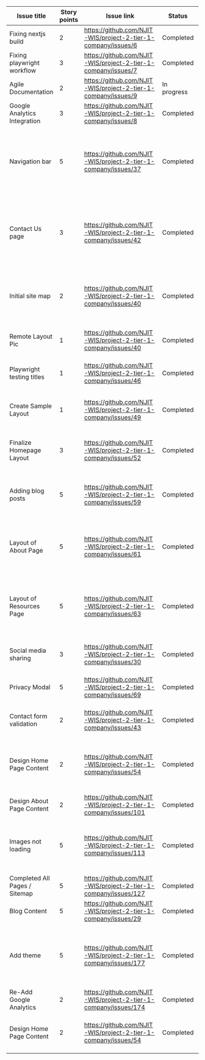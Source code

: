 | Issue title | Story points | Issue link | Status | Assigned to | Assigned on | Completed on | Category | Status notes |
| --- | --- | --- | --- | --- | --- | --- | --- | --- |  
| Fixing nextjs build | 2 | https://github.com/NJIT-WIS/project-2-tier-1-company/issues/6 | Completed | eyh3 | 4/4/23 | 4/4/23 | Fix | Copied files locally and pushed | 
| Fixing playwright workflow | 3 | https://github.com/NJIT-WIS/project-2-tier-1-company/issues/7 | Completed | SarangAP | 4/4/23 | 4/4/23 | Fix | Modified workflow files | 
| Agile Documentation | 2 | https://github.com/NJIT-WIS/project-2-tier-1-company/issues/9 | In progress | km776 | 4/6/2023 | 4/6/23 | Documentation | Worked on presentation |
| Google Analytics Integration | 3 | https://github.com/NJIT-WIS/project-2-tier-1-company/issues/8 | Completed | SarangAP | 4/6/2023 | 4/17/23 | Analytics and Blog| Added GA to every page |
| Navigation bar | 5 | https://github.com/NJIT-WIS/project-2-tier-1-company/issues/37 | Completed | SarangAP | 4/11/2023 | 4/11/2023 | Design and Content | Currently have home and about section, will add more navbar items when we add more pages|
| Contact Us page | 3 | https://github.com/NJIT-WIS/project-2-tier-1-company/issues/42 | Completed | SarangAP | 4/11/2023 | 4/11/2023 | Design and Content | Added fields for name, email, and comment. Will need to update with form validation|
| Initial site map | 2 | https://github.com/NJIT-WIS/project-2-tier-1-company/issues/40 | Completed | SarangAP | 4/11/2023 | 4/11/2023 | Design and Content | Added pages for blog, contact, resources, and services|
| Remote Layout Pic | 1 | https://github.com/NJIT-WIS/project-2-tier-1-company/issues/40 | Completed | SarangAP | 4/11/2023 | 4/11/2023 | Design and Content | Removed pic and title from layout.js|
| Playwright testing titles | 1 | https://github.com/NJIT-WIS/project-2-tier-1-company/issues/46 | Completed | SarangAP | 4/11/2023 | 4/11/2023 | Testing and Documentation| Added paths and titles to pages array|
| Create Sample Layout | 1 | https://github.com/NJIT-WIS/project-2-tier-1-company/issues/49 | Completed | eyh3 | 4/12/2023 | 4/12/2023 | Design and Content | Added banner image and tested text layouts | 
| Finalize Homepage Layout | 3 | https://github.com/NJIT-WIS/project-2-tier-1-company/issues/52 | Completed | eyh3 | 4/12/2023 | 4/12/2023 | Design and Content | Added hero image, filler text, and fixed image margins |
| Adding blog posts | 5 | https://github.com/NJIT-WIS/project-2-tier-1-company/issues/59 | Completed | SarangAP | 4/13/2023 | 4/13/2023 | Analytics and Blog | Blog page was created, content was populated at a later time |
| Layout of About Page | 5 | https://github.com/NJIT-WIS/project-2-tier-1-company/issues/61 | Completed | eyh3 | 4/15/2023 | 4/16/2023 | Design and Content | Sample layout for the about page with placeholder text and images |
| Layout of Resources Page | 5 | https://github.com/NJIT-WIS/project-2-tier-1-company/issues/63 | Completed | eyh3 | 4/15/2023 | 4/16/2023 | Design and Content | Sample layout for the resources page with placeholder text and images |
| Social media sharing | 3 | https://github.com/NJIT-WIS/project-2-tier-1-company/issues/30 | Completed | SarangAP | 4/17/2023 | 4/17/2023 | User Engagement | Added social media to page footer |
| Privacy Modal | 5 | https://github.com/NJIT-WIS/project-2-tier-1-company/issues/69 | Completed | SarangAP | 4/17/2023 | 4/17/2023 | User Engagement | Added privacy modal to index.js |
| Contact form validation | 2 | https://github.com/NJIT-WIS/project-2-tier-1-company/issues/43 | Completed | SarangAP | 4/11/2023 | 4/17/2023 | Testing and Documentation | Added validation to contact page form |
| Design Home Page Content | 2 | https://github.com/NJIT-WIS/project-2-tier-1-company/issues/54 | Completed | km776 | 4/19/2023 | 4/20/2023 | Design and Content | Added proper text to homepage that fits sage brand archetype |
| Design About Page Content | 2 | https://github.com/NJIT-WIS/project-2-tier-1-company/issues/101 | Completed | km776 | 4/20/2023 | 4/20/2023 | Design and Content | Added about page text |
| Images not loading | 5 | https://github.com/NJIT-WIS/project-2-tier-1-company/issues/113 | Completed | SarangAP | 4/20/2023 | 4/22/2023 | Design and Content | Some immages were not loading correctly across pages |
| Completed All Pages / Sitemap | 5 | https://github.com/NJIT-WIS/project-2-tier-1-company/issues/127 | Completed | eyh3 | 4/21/2023 | 4/212023 | Deployment | Created all pages with filler content |
| Blog Content | 5 | https://github.com/NJIT-WIS/project-2-tier-1-company/issues/29 | Completed | eyh3 | 4/21/2023 | 4/22/2023 | Analytics and Blog | Add blog content |
| Add theme | 5 | https://github.com/NJIT-WIS/project-2-tier-1-company/issues/177 | Completed | SarangAP | 4/18/2023 | 4/18/2023 | Design and Content | Theme addition task began on 4/18 but issue formerly created on 4/22 |
| Re-Add Google Analytics | 2 | https://github.com/NJIT-WIS/project-2-tier-1-company/issues/174 | Completed | SarangAP | 4/22/2023 | 4/22/2023 | Analytics and Blog | Will provide analytics for every page |
| Design Home Page Content | 2 | https://github.com/NJIT-WIS/project-2-tier-1-company/issues/54 | Completed | km776 | 4/22/2023 | 4/22/2023 | Design and Content | Edited theme colors to match archetype |

